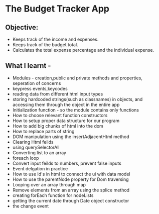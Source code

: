 # The Budget Tracker App

## Objective:

- Keeps track of the income and expenses.
- Keeps track of the budget total.
- Calculates the total expense percentage and the individual expense.

## What I learnt -

* Modules - creation,public and private methods and properties, seperation of concerns
 * keypress events,keycodes
 * reading data from different html input types
 * storing hardcoded strings(such as classnames) in objects, and accessing them through the object in the entire app
 * Initialization function - so the module contains only functions
 * How to choose relevant function constructors
 * How to setup proper data structure for our program
 * How to add big chunks of html into the dom
 * How to replace parts of string
 * DOM manipulation using the insertAdjacentHtml method
 * Clearing Html feilds
 * using querySelectorAll
 * Converting list to an array
 * foreach loop
 * Convert input feilds to numbers, prevent false inputs
 * Event delgation in practice
 * How to use Id's in html to connect the ui with data model
 * How to use the parentNode property for Dom traversing
 * Looping over an array through map
 * Remove elements from an array using the splice method
 * creating forEach function for nodeLists
 * getting the current date through Date object constructor
 * the change event

